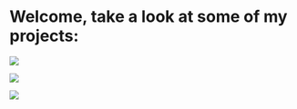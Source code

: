 # Welcome, take a look at some of my projects:

<a href="https://github.com/santifiorino/license_plate_recognizer"><img src="https://i.imgur.com/NXrT65s.png"/></a>

<a href="https://github.com/santifiorino/loess"><img src="https://i.imgur.com/UJp3tOr.png"/></a>

<a href="https://github.com/santifiorino/kNN_PCA_digit_recognizer"><img src="https://i.imgur.com/gDFRcGB.png"/></a>
